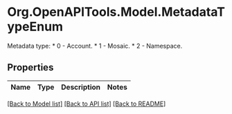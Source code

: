 # Org.OpenAPITools.Model.MetadataTypeEnum
Metadata type: * 0 - Account. * 1 - Mosaic. * 2 - Namespace. 

## Properties

Name | Type | Description | Notes
------------ | ------------- | ------------- | -------------

[[Back to Model list]](../README.md#documentation-for-models) [[Back to API list]](../README.md#documentation-for-api-endpoints) [[Back to README]](../README.md)

